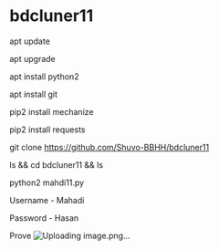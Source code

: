 # bdcluner11
apt update

apt upgrade

apt install python2

apt install git

pip2 install mechanize

pip2 install requests

git clone https://github.com/Shuvo-BBHH/bdcluner11

ls && cd bdcluner11 && ls

python2 mahdi11.py

Username - Mahadi


Password - Hasan

Prove
![Uploading image.png…]()
